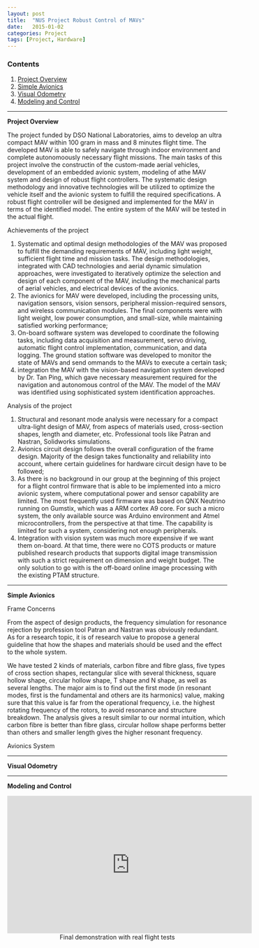 ```yaml
---
layout: post
title:  "NUS Project Robust Control of MAVs"
date:   2015-01-02
categories: Project
tags: [Project, Hardware]
---
```


### Contents

1. [Project Overview](#project)
2. [Simple Avionics](#avionics)
3. [Visual Odometry](#optical)
4. [Modeling and Control](#control)

___

<a name = "project"></a>

**Project Overview**

The project funded by DSO National Laboratories, aims to develop an ultra compact MAV within 100 gram in mass and 8 minutes flight time. The developed MAV is able to safely navigate through indoor environment and complete autonomoously necessary flight missions. The main tasks of this project involve the constructin of the custom-made aerial vehicles, development of an embedded avionic system, modeling of athe MAV system and design of robust flight controllers. The systematic design methodology and innovative technologies will be utilized to optimize the vehicle itself and the avionic system to fulfill the required specifications. A robust flight controller will be designed and implemented for the MAV in terms of the identified model. The entire system of the MAV will be tested in the actual flight.

Achievements of the project

1. Systematic and optimal design methodologies of the MAV was proposed to fulfill the demanding requirements of MAV, including light weight, sufficient flight time and mission tasks. The design methodologies, integrated with CAD technologies and aerial dynamic simulation approaches, were investigated to iteratively optimize the selection and design of each component of the MAV, including the mechanical parts of aerial vehicles,
and electrical devices of the avionics.
2. The avionics for MAV were developed, including the processing units,
navigation sensors, vision sensors, peripheral mission-required sensors,
and wireless communication modules. The final components were with light weight, low power consumption, and small-size, while maintaining satisfied working performance;
3. On-board software system was developed to coordinate the following
tasks, including data acquisition and measurement, servo driving, automatic flight control implementation, communication, and data logging. The ground station software was developed to monitor the state of MAVs and send  ommands to the MAVs to execute a certain task;
4. integration the MAV with the vision-based navigation system developed
by Dr. Tan Ping, which gave necessary measurement required for the navigation and autonomous control of the MAV. The model of the MAV was identified using sophisticated system identification approaches. 

Analysis of the project

1. Structural and resonant mode analysis were necessary for a compact ultra-light design of MAV, from aspecs of materials used, cross-section shapes, length and diameter, etc. Professional tools like Patran and Nastran, Solidworks simulations. 
2. Avionics circuit design follows the overall configuration of the frame design. Majority of the design takes functionality and reliability into account, where certain guidelines for hardware circuit design have to be followed;
3. As there is no background in our group at the beginning of this project for a flight control firmware that is able to be implemented into a micro avionic system, where computational power and sensor capability are limited. The most frequently used firmware was based on QNX Neutrino running on Gumstix, which was a ARM cortex A9 core. For such a micro system, the only available source was Arduino environment and Atmel microcontrollers, from the perspective at that time. The capability is limited for such a system, considering not enough peripherals. 
4. Integration with vision system was much more expensive if we want them on-board. At that time, there were no COTS products or mature published research products that supports digital image transmission with such a strict requirement on dimension and weight budget. The only solution to go with is the off-board online image processing with the existing PTAM structure. 

___

<a name = "avionics"></a>

**Simple Avionics**

Frame Concerns

From the aspect of design products, the frequency simulation for resonance rejection by profession tool Patran and Nastran was obviously redundant. As for a research topic, it is of research value to propose a general guideline that how the shapes and materials should be used and the effect to the whole system.

We have tested 2 kinds of materials, carbon fibre and fibre glass, five types of cross section shapes, rectangular slice with several thickness, square hollow shape, circular hollow shape, T shape and N shape, as well as several lengths. The major aim is to find out the first mode (in resonant modes, first is the fundamental and others are its harmonics) value, making sure that this value is far from the operational frequency, i.e. the highest rotating frequency of the rotors, to avoid resonance and structure breakdown. The analysis gives a result similar to our normal intuition, which carbon fibre is better than fibre glass, circular hollow shape performs better than others and smaller length gives the higher resonant frequency. 

Avionics System

___

<a name = "optical"></a>

**Visual Odometry**

___


<a name = "control"></a>

**Modeling and Control**

<center><iframe width="560" height="315" src="https://www.youtube.com/embed/k6hwQ-BYAlE" frameborder="0" allowfullscreen></iframe></center>
<center>Final demonstration with real flight tests</center>